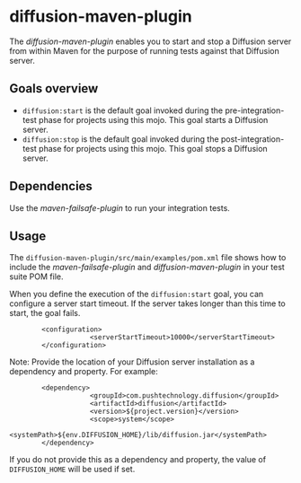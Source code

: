 # diffusion-maven-plugin

The *diffusion-maven-plugin* enables you to start and stop a Diffusion server from within Maven for the purpose of running tests against that Diffusion server.

## Goals overview

* `diffusion:start` is the default goal invoked during the pre-integration-test phase for projects using this mojo. This goal starts a Diffusion server.
* `diffusion:stop` is the default goal invoked during the post-integration-test phase for projects using this mojo. This goal stops a Diffusion server.

## Dependencies

Use the *maven-failsafe-plugin* to run your integration tests.

## Usage

The `diffusion-maven-plugin/src/main/examples/pom.xml` file shows how to include the *maven-failsafe-plugin* and *diffusion-maven-plugin* in your test suite POM file.

When you define the execution of the `diffusion:start` goal, you can configure a server start timeout. If the server takes longer than this time to start, the goal fails.

            <configuration>
                        <serverStartTimeout>10000</serverStartTimeout>
            </configuration>

Note: Provide the location of your Diffusion server installation as a dependency and property. For example:

            <dependency>
                        <groupId>com.pushtechnology.diffusion</groupId>
                        <artifactId>diffusion</artifactId>
                        <version>${project.version}</version>
                        <scope>system</scope>
                        <systemPath>${env.DIFFUSION_HOME}/lib/diffusion.jar</systemPath>
            </dependency>

If you do not provide this as a dependency and property, the value of `DIFFUSION_HOME` will be used if set.
